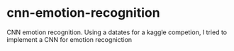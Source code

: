 # cnn-emotion-recognition
CNN emotion recognition. Using a datates for a kaggle competion, I tried to implement a CNN for emotion recogniction
